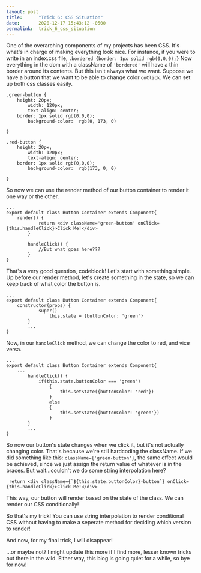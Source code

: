 ```yaml
---
layout: post
title:      "Trick 6: CSS Situation"
date:       2020-12-17 15:43:12 -0500
permalink:  trick_6_css_situation
---
```



One of the overarching components of my projects has been CSS. It's what's in charge of making everything look nice. For instance, if you were to write in an index.css file, `.bordered {border: 1px solid rgb(0,0,0);}` Now everything in the dom with a className of `'bordered'` will have a thin border around its contents. But this isn't always what we want. Suppose we have a button that we want to be able to change color `onClick`. We can set up both css classes easily.
```
.green-button {
    height: 20px;
		width: 120px;
		text-align: center;
    border: 1px solid rgb(0,0,0);
		background-color:  rgb(0, 173, 0)

}

.red-button {
    height: 20px;
		width: 120px;
		text-align: center;
    border: 1px solid rgb(0,0,0);
		background-color:  rgb(173, 0, 0)

}
```

So now we can use the render method of our button container to render it one way or the other.

```
...
export default class Button Container extends Component{
    render() {
		    return <div className='green-button' onClick={this.handleClick}>Click Me!</div>
		}
		
		handleClick() {
		    //But what goes here???
		}
}
```
That's a very good question, codeblock! Let's start with something simple. Up before our render method, let's create something in the state, so we can keep track of what color the button is.

```
...
export default class Button Container extends Component{
    constructor(props) {
		    super()
				this.state = {buttonColor: 'green'}
		}
		...
}
```
Now, in our `handleClick` method, we can change the color to red, and vice versa.
```
...
export default class Button Container extends Component{
    ...
		handleClick() {
		    if(this.state.buttonColor === 'green')
				{
				    this.setState({buttonColor: 'red'})
				}
				else
				{
				    this.setState({buttonColor: 'green'})
				}
		}
		...
}
```
So now our button's state changes when we click it, but it's not actually changing color. That's because we're still hardcoding the className. If we did something like this: `className={'green-button'}`, the same effect would be achieved, since we just assign the return value of whatever is in the braces. But wait...couldn't we do some string interpolation here? 
```
 return <div className={`${this.state.buttonColor}-button`} onClick={this.handleClick}>Click Me!</div>
```
This way, our button will render based on the state of the class. We can render our CSS conditionally!

So that's my trick! You can use string interpolation to render conditional CSS without having to make a seperate method for deciding which version to render!

And now, for my final trick, I will disappear! 

...or maybe not? I might update this more if I find more, lesser known tricks out there in the wild. Either way, this blog is going quiet for a while, so bye for now! 
